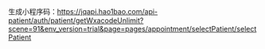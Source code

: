 生成小程序码：https://jqapi.hao1bao.com/api-patient/auth/patient/getWxacodeUnlimit?scene=91&env_version=trial&page=pages/appointment/selectPatient/selectPatient